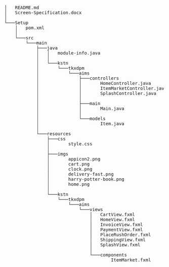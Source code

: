 <pre>
│   README.md
│   Screen-Specification.docx
│
└───Setup
    │   pom.xml
    │
    └───src
        └───main
            ├───java
            │   │   module-info.java
            │   │
            │   └───kstn
            │       └───tkxdpm
            │           └───aims
            │               ├───controllers
            │               │       HomeController.java
            │               │       ItemMarketController.java
            │               │       SplashController.java
            │               │
            │               ├───main
            │               │       Main.java
            │               │
            │               └───models
            │                       Item.java
            │
            └───resources
                ├───css
                │       style.css
                │
                ├───imgs
                │       appicon2.png
                │       cart.png
                │       clock.png
                │       delivery-fast.png
                │       harry-potter-book.png
                │       home.png
                │
                └───kstn
                    └───tkxdpm
                        └───aims
                            └───views
                                │   CartView.fxml
                                │   HomeView.fxml
                                │   InvoiceView.fxml
                                │   PaymentView.fxml
                                │   PlaceRushOrder.fxml
                                │   ShippingView.fxml
                                │   SplashView.fxml
                                │
                                └───components
                                        ItemMarket.fxml
</pre>